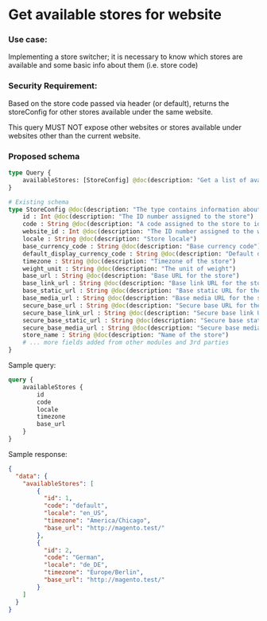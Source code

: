 # Get available stores for website

### Use case:
Implementing a store switcher; it is necessary to know which stores are available and some basic info about them (i.e. store code)

### Security Requirement:
Based on the store code passed via header (or default), returns the storeConfig for other stores available under the same website.

This query MUST NOT expose other websites or stores available under websites other than the current website.

### Proposed schema
```graphql
type Query {
    availableStores: [StoreConfig] @doc(description: "Get a list of available store views and their config information.")
}

# Existing schema
type StoreConfig @doc(description: "The type contains information about a store config") {
    id : Int @doc(description: "The ID number assigned to the store")
    code : String @doc(description: "A code assigned to the store to identify it")
    website_id : Int @doc(description: "The ID number assigned to the website store belongs")
    locale : String @doc(description: "Store locale")
    base_currency_code : String @doc(description: "Base currency code")
    default_display_currency_code : String @doc(description: "Default display currency code")
    timezone : String @doc(description: "Timezone of the store")
    weight_unit : String @doc(description: "The unit of weight")
    base_url : String @doc(description: "Base URL for the store")
    base_link_url : String @doc(description: "Base link URL for the store")
    base_static_url : String @doc(description: "Base static URL for the store")
    base_media_url : String @doc(description: "Base media URL for the store")
    secure_base_url : String @doc(description: "Secure base URL for the store")
    secure_base_link_url : String @doc(description: "Secure base link URL for the store")
    secure_base_static_url : String @doc(description: "Secure base static URL for the store")
    secure_base_media_url : String @doc(description: "Secure base media URL for the store")
    store_name : String @doc(description: "Name of the store")
    # ... more fields added from other modules and 3rd parties
}
```

Sample query:
```graphql
query {
    availableStores {
        id
        code
        locale
        timezone
        base_url
    }
}
```

Sample response:
```json
{
  "data": {
    "availableStores": [
        {
          "id": 1,
          "code": "default",
          "locale": "en_US",
          "timezone": "America/Chicago",
          "base_url": "http://magento.test/"
        },
        {
          "id": 2,
          "code": "German",
          "locale": "de_DE",
          "timezone": "Europe/Berlin",
          "base_url": "http://magento.test/"
        }
    ]
  }
}
```
